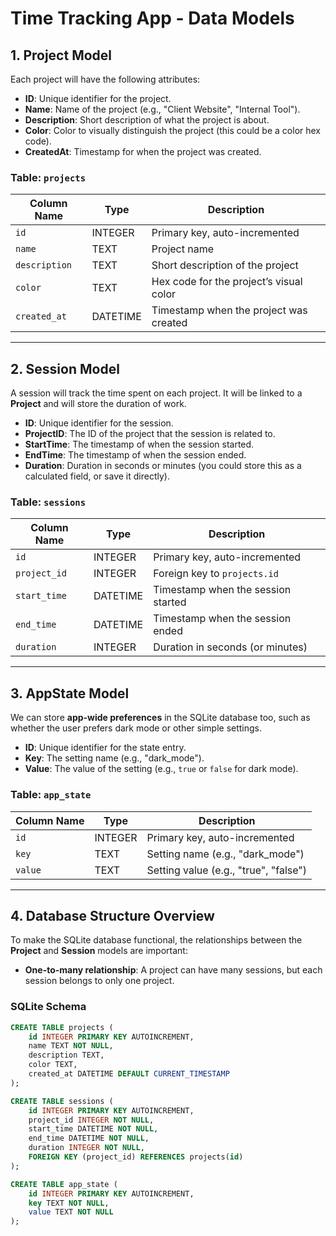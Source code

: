 # Time Tracking App - Data Models

## 1. Project Model
Each project will have the following attributes:
- **ID**: Unique identifier for the project.
- **Name**: Name of the project (e.g., "Client Website", "Internal Tool").
- **Description**: Short description of what the project is about.
- **Color**: Color to visually distinguish the project (this could be a color hex code).
- **CreatedAt**: Timestamp for when the project was created.

### Table: `projects`

| Column Name     | Type        | Description                               |
|-----------------|-------------|-------------------------------------------|
| `id`            | INTEGER     | Primary key, auto-incremented             |
| `name`          | TEXT        | Project name                             |
| `description`   | TEXT        | Short description of the project         |
| `color`         | TEXT        | Hex code for the project’s visual color  |
| `created_at`    | DATETIME    | Timestamp when the project was created   |

---

## 2. Session Model
A session will track the time spent on each project. It will be linked to a **Project** and will store the duration of work. 

- **ID**: Unique identifier for the session.
- **ProjectID**: The ID of the project that the session is related to.
- **StartTime**: The timestamp of when the session started.
- **EndTime**: The timestamp of when the session ended.
- **Duration**: Duration in seconds or minutes (you could store this as a calculated field, or save it directly).

### Table: `sessions`

| Column Name     | Type        | Description                               |
|-----------------|-------------|-------------------------------------------|
| `id`            | INTEGER     | Primary key, auto-incremented             |
| `project_id`    | INTEGER     | Foreign key to `projects.id`              |
| `start_time`    | DATETIME    | Timestamp when the session started       |
| `end_time`      | DATETIME    | Timestamp when the session ended         |
| `duration`      | INTEGER     | Duration in seconds (or minutes)          |

---

## 3. AppState Model
We can store **app-wide preferences** in the SQLite database too, such as whether the user prefers dark mode or other simple settings.

- **ID**: Unique identifier for the state entry.
- **Key**: The setting name (e.g., "dark_mode").
- **Value**: The value of the setting (e.g., `true` or `false` for dark mode).

### Table: `app_state`

| Column Name     | Type        | Description                               |
|-----------------|-------------|-------------------------------------------|
| `id`            | INTEGER     | Primary key, auto-incremented             |
| `key`           | TEXT        | Setting name (e.g., "dark_mode")          |
| `value`         | TEXT        | Setting value (e.g., "true", "false")     |

---

## 4. Database Structure Overview

To make the SQLite database functional, the relationships between the **Project** and **Session** models are important:
- **One-to-many relationship**: A project can have many sessions, but each session belongs to only one project.

### SQLite Schema

```sql
CREATE TABLE projects (
    id INTEGER PRIMARY KEY AUTOINCREMENT,
    name TEXT NOT NULL,
    description TEXT,
    color TEXT,
    created_at DATETIME DEFAULT CURRENT_TIMESTAMP
);

CREATE TABLE sessions (
    id INTEGER PRIMARY KEY AUTOINCREMENT,
    project_id INTEGER NOT NULL,
    start_time DATETIME NOT NULL,
    end_time DATETIME NOT NULL,
    duration INTEGER NOT NULL,
    FOREIGN KEY (project_id) REFERENCES projects(id)
);

CREATE TABLE app_state (
    id INTEGER PRIMARY KEY AUTOINCREMENT,
    key TEXT NOT NULL,
    value TEXT NOT NULL
);
